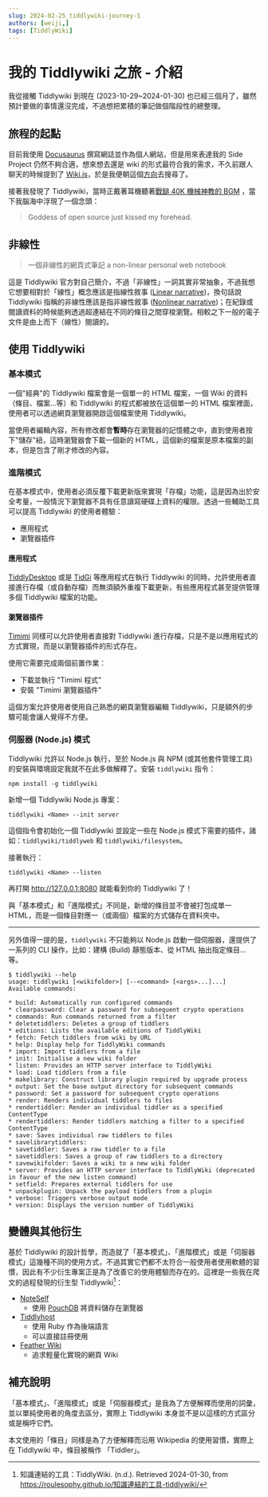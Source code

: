 ```yaml
---
slug: 2024-02-25_tiddlywiki-journey-1
authors: [weiji,]
tags: [TiddlyWiki]
--- 
```


# 我的 Tiddlywiki 之旅 - 介紹

我從接觸 Tiddlywiki 到現在 (2023-10-29~2024-01-30) 也已經三個月了，雖然預計要做的事情還沒完成，不過想把累積的筆記做個階段性的總整理。

## 旅程的起點

目前我使用 [Docusaurus](https://docusaurus.io/) 撰寫網誌並作為個人網站，但是用來表達我的 Side Project 仍然不夠合適，想來想去還是 wiki 的形式最符合我的需求，不久前跟人聊天的時候提到了 [Wiki.js](https://js.wiki/)，於是我便朝這個[方向](https://alternativeto.net/software/wiki-js/)去搜尋了。

接著我發現了 Tiddlywiki，當時正戴著耳機聽著[戰鎚 40K 機械神教的 BGM](https://www.youtube.com/watch?v=ztzq05IzYds) ，當下我腦海中浮現了一個念頭：

> Goddess of open source just kissed my forehead.

## 非線性

> 一個非線性的網頁式筆記
> a non-linear personal web notebook

這是 Tiddlywiki 官方對自己簡介，不過「非線性」一詞其實非常抽象，不過我想它想要相對於「線性」概念應該是指線性敘事 ([Linear narrative](https://en.wikipedia.org/wiki/Story_structure#Linear_narrative))，換句話說 Tiddlywiki 指稱的非線性應該是指非線性敘事 ([Nonlinear narrative](https://en.wikipedia.org/wiki/Nonlinear_narrative))；在紀錄或閱讀資料的時候能夠透過超連結在不同的條目之間穿梭瀏覽。相較之下一般的電子文件是由上而下（線性）閱讀的。

## 使用 Tiddlywiki

### 基本模式

一個"經典"的 Tiddlywiki 檔案會是一個單一的 HTML 檔案，一個 Wiki 的資料（條目、檔案...等）和 Tiddlywiki 的程式都被放在這個單一的 HTML 檔案裡面，使用者可以透過網頁瀏覽器開啟這個檔案使用 Tiddlywiki。

當使用者編輯內容，所有修改都會**暫時**存在瀏覽器的記憶體之中，直到使用者按下"儲存"紐，這時瀏覽器會下載一個新的 HTML，這個新的檔案是原本檔案的副本，但是包含了剛才修改的內容。

### 進階模式

在基本模式中，使用者必須反覆下載更新版來實現「存檔」功能，這是因為出於安全考量，一般情況下瀏覽器不具有任意讀寫硬碟上資料的權限。透過一些輔助工具可以提高 Tiddlywiki 的使用者體驗：

- 應用程式
- 瀏覽器插件

#### 應用程式

[TiddlyDesktop](https://github.com/TiddlyWiki/TiddlyDesktop) 或是 [TidGi](https://github.com/tiddly-gittly/TidGi-Desktop) 等應用程式在執行 Tiddlywiki 的同時，允許使用者直接進行存檔（或自動存檔）而無須額外重複下載更新，有些應用程式甚至提供管理多個 Tiddlywiki 檔案的功能。

#### 瀏覽器插件

[Timimi](https://github.com/ibnishak/Timimi/) 同樣可以允許使用者直接對 Tiddlywiki 進行存檔，只是不是以應用程式的方式實現，而是以瀏覽器插件的形式存在。

使用它需要完成兩個前置作業：

- 下載並執行 "Timimi 程式"
- 安裝 "Timimi 瀏覽器插件"

這個方案允許使用者使用自己熟悉的網頁瀏覽器編輯 Tiddlywiki，只是額外的步驟可能會讓人覺得不方便。

### 伺服器 (Node.js) 模式

Tiddlywiki 允許以 Node.js 執行，至於 Node.js 與 NPM (或其他套件管理工具) 的安裝與環境設定我就不在此多做解釋了。安裝 `tiddlywiki` 指令：

```shell
npm install -g tiddlywiki
```

新增一個 Tiddlywiki Node.js 專案：

```shell
tiddlywiki <Name> --init server
```

這個指令會初始化一個 Tiddlywiki 並設定一些在 Node.js 模式下需要的插件，諸如：`tiddlywiki/tiddlyweb` 和 `tiddlywiki/filesystem`。

接著執行：

```shell
tiddlywiki <Name> --listen
```

再打開 http://127.0.0.1:8080 就能看到你的 Tiddlywiki 了！

與「基本模式」和「進階模式」不同是，新增的條目並不會被打包成單一 HTML，而是一個條目對應一（或兩個）檔案的方式儲存在資料夾中。

---

另外值得一提的是，`tiddlywiki` 不只能夠以 Node.js 啟動一個伺服器，還提供了一系列的 CLI 操作，比如：建構 (Build) 靜態版本、從 HTML 抽出指定條目...等。

```shell
$ tiddlywiki --help
usage: tiddlywiki [<wikifolder>] [--<command> [<args>...]...]
Available commands:

* build: Automatically run configured commands
* clearpassword: Clear a password for subsequent crypto operations
* commands: Run commands returned from a filter
* deletetiddlers: Deletes a group of tiddlers
* editions: Lists the available editions of TiddlyWiki
* fetch: Fetch tiddlers from wiki by URL
* help: Display help for TiddlyWiki commands
* import: Import tiddlers from a file
* init: Initialise a new wiki folder
* listen: Provides an HTTP server interface to TiddlyWiki
* load: Load tiddlers from a file
* makelibrary: Construct library plugin required by upgrade process
* output: Set the base output directory for subsequent commands
* password: Set a password for subsequent crypto operations
* render: Renders individual tiddlers to files
* rendertiddler: Render an individual tiddler as a specified ContentType
* rendertiddlers: Render tiddlers matching a filter to a specified ContentType
* save: Saves individual raw tiddlers to files
* savelibrarytiddlers: 
* savetiddler: Saves a raw tiddler to a file
* savetiddlers: Saves a group of raw tiddlers to a directory
* savewikifolder: Saves a wiki to a new wiki folder
* server: Provides an HTTP server interface to TiddlyWiki (deprecated in favour of the new listen command)
* setfield: Prepares external tiddlers for use
* unpackplugin: Unpack the payload tiddlers from a plugin
* verbose: Triggers verbose output mode
* version: Displays the version number of TiddlyWiki
```

## 變體與其他衍生

基於 Tiddlywiki 的設計哲學，而造就了「基本模式」、「進階模式」或是「伺服器模式」這幾種不同的使用方式，不過其實它們都不太符合一般使用者使用軟體的習慣，因此有不少衍生專案正是為了改善它的使用體驗而存在的。這裡是一些我在爬文的過程發現的衍生型 Tiddlywiki[^variant]：

- [NoteSelf](https://noteself.org/)
  - 使用 [PouchDB](https://pouchdb.com/) 將資料儲存在瀏覽器
- [Tiddlyhost](https://tiddlyhost.com/)
  - 使用 Ruby 作為後端語言
  - 可以直接註冊使用
- [Feather Wiki](https://feather.wiki/)
  - 追求輕量化實現的網頁 Wiki

[^variant]: 知識連結的工具：TiddlyWiki. (n.d.). Retrieved 2024-01-30, from https://roulesophy.github.io/知識連結的工具-tiddlywiki/

## 補充說明

「基本模式」、「進階模式」或是「伺服器模式」是我為了方便解釋而使用的詞彙，並以單純使用者的角度去區分，實際上 Tiddlywiki 本身並不是以這樣的方式區分或是稱呼它們。

本文使用的「條目」同樣是為了方便解釋而沿用 Wikipedia 的使用習慣，實際上在 Tiddlywiki 中，條目被稱作 「Tiddler」。
